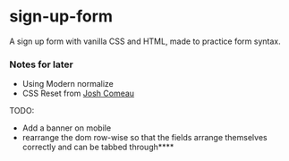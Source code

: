 # sign-up-form

A sign up form with vanilla CSS and HTML, made to practice form syntax.

### Notes for later

- Using Modern normalize
- CSS Reset from [Josh Comeau](https://www.joshwcomeau.com/css/custom-css-reset/)

TODO:

- Add a banner on mobile
- rearrange the dom row-wise so that the fields arrange themselves correctly and can be tabbed through\*\*\*\*
